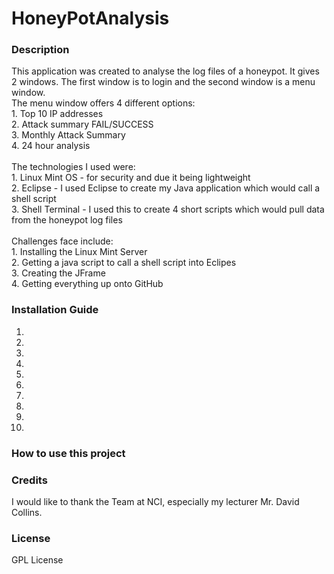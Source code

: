 # HoneyPotAnalysis

### Description

<p>
This application was created to analyse the log files of a honeypot. It gives 2 windows. The first window is to login and the second window is a menu window. <br>
The menu window offers 4 different options: <br>
1. Top 10 IP addresses <br>
2. Attack summary FAIL/SUCCESS <br>
3. Monthly Attack Summary <br>
4. 24 hour analysis <br>
<br>
The technologies I used were:<br>
1. Linux Mint OS - for security and due it being lightweight<br>
2. Eclipse - I used Eclipse to create my Java application which would call a shell script<br>
3. Shell Terminal - I used this to create 4 short scripts which would pull data from the honeypot log files<br>
<br>
Challenges face include:<br>
1. Installing the Linux Mint Server<br>
2. Getting a java script to call a shell script into Eclipes<br>
3. Creating the JFrame<br>
4. Getting everything up onto GitHub<br>
</p>

### Installation Guide

1. <br>
2. <br>
3. <br>
4. <br>
5. <br>
6. <br>
7. <br>
8. <br>
9. <br>
10. <br>

### How to use this project

### Credits

<p>
I would like to thank the Team at NCI, especially my lecturer Mr. David Collins.
</p>

### License

GPL License



